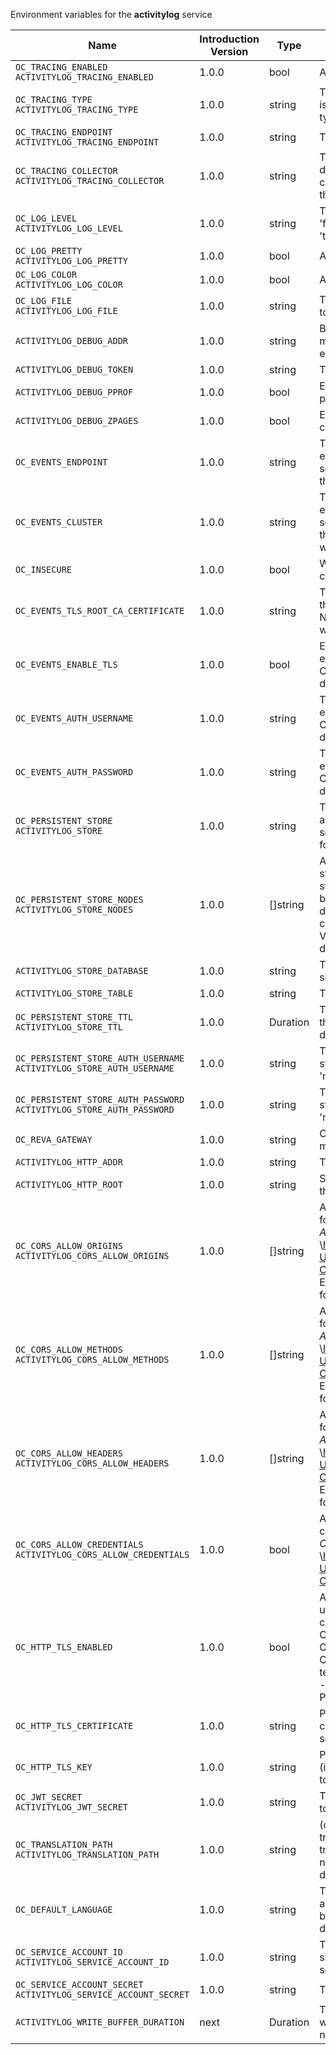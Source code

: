 Environment variables for the **activitylog** service

| Name | Introduction Version | Type | Description | Default Value |
|---|---|---|---|---|
|`OC_TRACING_ENABLED`<br/>`ACTIVITYLOG_TRACING_ENABLED`| 1.0.0 |bool|Activates tracing.|false|
|`OC_TRACING_TYPE`<br/>`ACTIVITYLOG_TRACING_TYPE`| 1.0.0 |string|The type of tracing. Defaults to '', which is the same as 'jaeger'. Allowed tracing types are 'jaeger' and '' as of now.||
|`OC_TRACING_ENDPOINT`<br/>`ACTIVITYLOG_TRACING_ENDPOINT`| 1.0.0 |string|The endpoint of the tracing agent.||
|`OC_TRACING_COLLECTOR`<br/>`ACTIVITYLOG_TRACING_COLLECTOR`| 1.0.0 |string|The HTTP endpoint for sending spans directly to a collector, i.e. \http://jaeger-collector:14268/api/traces. Only used if the tracing endpoint is unset.||
|`OC_LOG_LEVEL`<br/>`ACTIVITYLOG_LOG_LEVEL`| 1.0.0 |string|The log level. Valid values are: 'panic', 'fatal', 'error', 'warn', 'info', 'debug', 'trace'.||
|`OC_LOG_PRETTY`<br/>`ACTIVITYLOG_LOG_PRETTY`| 1.0.0 |bool|Activates pretty log output.|false|
|`OC_LOG_COLOR`<br/>`ACTIVITYLOG_LOG_COLOR`| 1.0.0 |bool|Activates colorized log output.|false|
|`OC_LOG_FILE`<br/>`ACTIVITYLOG_LOG_FILE`| 1.0.0 |string|The path to the log file. Activates logging to this file if set.||
|`ACTIVITYLOG_DEBUG_ADDR`| 1.0.0 |string|Bind address of the debug server, where metrics, health, config and debug endpoints will be exposed.|127.0.0.1:9197|
|`ACTIVITYLOG_DEBUG_TOKEN`| 1.0.0 |string|Token to secure the metrics endpoint.||
|`ACTIVITYLOG_DEBUG_PPROF`| 1.0.0 |bool|Enables pprof, which can be used for profiling.|false|
|`ACTIVITYLOG_DEBUG_ZPAGES`| 1.0.0 |bool|Enables zpages, which can be used for collecting and viewing in-memory traces.|false|
|`OC_EVENTS_ENDPOINT`| 1.0.0 |string|The address of the event system. The event system is the message queuing service. It is used as message broker for the microservice architecture.|127.0.0.1:9233|
|`OC_EVENTS_CLUSTER`| 1.0.0 |string|The clusterID of the event system. The event system is the message queuing service. It is used as message broker for the microservice architecture. Mandatory when using NATS as event system.|opencloud-cluster|
|`OC_INSECURE`| 1.0.0 |bool|Whether to verify the server TLS certificates.|false|
|`OC_EVENTS_TLS_ROOT_CA_CERTIFICATE`| 1.0.0 |string|The root CA certificate used to validate the server's TLS certificate. If provided NOTIFICATIONS_EVENTS_TLS_INSECURE will be seen as false.||
|`OC_EVENTS_ENABLE_TLS`| 1.0.0 |bool|Enable TLS for the connection to the events broker. The events broker is the OpenCloud service which receives and delivers events between the services.|false|
|`OC_EVENTS_AUTH_USERNAME`| 1.0.0 |string|The username to authenticate with the events broker. The events broker is the OpenCloud service which receives and delivers events between the services.||
|`OC_EVENTS_AUTH_PASSWORD`| 1.0.0 |string|The password to authenticate with the events broker. The events broker is the OpenCloud service which receives and delivers events between the services.||
|`OC_PERSISTENT_STORE`<br/>`ACTIVITYLOG_STORE`| 1.0.0 |string|The type of the store. Supported values are: 'memory', 'nats-js-kv', 'redis-sentinel', 'noop'. See the text description for details.|nats-js-kv|
|`OC_PERSISTENT_STORE_NODES`<br/>`ACTIVITYLOG_STORE_NODES`| 1.0.0 |[]string|A list of nodes to access the configured store. This has no effect when 'memory' store is configured. Note that the behaviour how nodes are used is dependent on the library of the configured store. See the Environment Variable Types description for more details.|[127.0.0.1:9233]|
|`ACTIVITYLOG_STORE_DATABASE`| 1.0.0 |string|The database name the configured store should use.|activitylog|
|`ACTIVITYLOG_STORE_TABLE`| 1.0.0 |string|The database table the store should use.||
|`OC_PERSISTENT_STORE_TTL`<br/>`ACTIVITYLOG_STORE_TTL`| 1.0.0 |Duration|Time to live for events in the store. See the Environment Variable Types description for more details.|0s|
|`OC_PERSISTENT_STORE_AUTH_USERNAME`<br/>`ACTIVITYLOG_STORE_AUTH_USERNAME`| 1.0.0 |string|The username to authenticate with the store. Only applies when store type 'nats-js-kv' is configured.||
|`OC_PERSISTENT_STORE_AUTH_PASSWORD`<br/>`ACTIVITYLOG_STORE_AUTH_PASSWORD`| 1.0.0 |string|The password to authenticate with the store. Only applies when store type 'nats-js-kv' is configured.||
|`OC_REVA_GATEWAY`| 1.0.0 |string|CS3 gateway used to look up user metadata|eu.opencloud.api.gateway|
|`ACTIVITYLOG_HTTP_ADDR`| 1.0.0 |string|The bind address of the HTTP service.|127.0.0.1:9195|
|`ACTIVITYLOG_HTTP_ROOT`| 1.0.0 |string|Subdirectory that serves as the root for this HTTP service.|/|
|`OC_CORS_ALLOW_ORIGINS`<br/>`ACTIVITYLOG_CORS_ALLOW_ORIGINS`| 1.0.0 |[]string|A list of allowed CORS origins. See following chapter for more details: *Access-Control-Allow-Origin* at \https://developer.mozilla.org/en-US/docs/Web/HTTP/Headers/Access-Control-Allow-Origin. See the Environment Variable Types description for more details.|[*]|
|`OC_CORS_ALLOW_METHODS`<br/>`ACTIVITYLOG_CORS_ALLOW_METHODS`| 1.0.0 |[]string|A list of allowed CORS methods. See following chapter for more details: *Access-Control-Request-Method* at \https://developer.mozilla.org/en-US/docs/Web/HTTP/Headers/Access-Control-Request-Method. See the Environment Variable Types description for more details.|[GET]|
|`OC_CORS_ALLOW_HEADERS`<br/>`ACTIVITYLOG_CORS_ALLOW_HEADERS`| 1.0.0 |[]string|A list of allowed CORS headers. See following chapter for more details: *Access-Control-Request-Headers* at \https://developer.mozilla.org/en-US/docs/Web/HTTP/Headers/Access-Control-Request-Headers. See the Environment Variable Types description for more details.|[Authorization Origin Content-Type Accept X-Requested-With X-Request-Id Ocs-Apirequest]|
|`OC_CORS_ALLOW_CREDENTIALS`<br/>`ACTIVITYLOG_CORS_ALLOW_CREDENTIALS`| 1.0.0 |bool|Allow credentials for CORS.See following chapter for more details: *Access-Control-Allow-Credentials* at \https://developer.mozilla.org/en-US/docs/Web/HTTP/Headers/Access-Control-Allow-Credentials.|true|
|`OC_HTTP_TLS_ENABLED`| 1.0.0 |bool|Activates TLS for the http based services using the server certifcate and key configured via OC_HTTP_TLS_CERTIFICATE and OC_HTTP_TLS_KEY. If OC_HTTP_TLS_CERTIFICATE is not set a temporary server certificate is generated - to be used with PROXY_INSECURE_BACKEND=true.|false|
|`OC_HTTP_TLS_CERTIFICATE`| 1.0.0 |string|Path/File name of the TLS server certificate (in PEM format) for the http services.||
|`OC_HTTP_TLS_KEY`| 1.0.0 |string|Path/File name for the TLS certificate key (in PEM format) for the server certificate to use for the http services.||
|`OC_JWT_SECRET`<br/>`ACTIVITYLOG_JWT_SECRET`| 1.0.0 |string|The secret to mint and validate jwt tokens.||
|`OC_TRANSLATION_PATH`<br/>`ACTIVITYLOG_TRANSLATION_PATH`| 1.0.0 |string|(optional) Set this to a path with custom translations to overwrite the builtin translations. Note that file and folder naming rules apply, see the documentation for more details.||
|`OC_DEFAULT_LANGUAGE`| 1.0.0 |string|The default language used by services and the WebUI. If not defined, English will be used as default. See the documentation for more details.|en|
|`OC_SERVICE_ACCOUNT_ID`<br/>`ACTIVITYLOG_SERVICE_ACCOUNT_ID`| 1.0.0 |string|The ID of the service account the service should use. See the 'auth-service' service description for more details.||
|`OC_SERVICE_ACCOUNT_SECRET`<br/>`ACTIVITYLOG_SERVICE_ACCOUNT_SECRET`| 1.0.0 |string|The service account secret.||
|`ACTIVITYLOG_WRITE_BUFFER_DURATION`| next |Duration|The duration to wait before flushing the write buffer. This is used to reduce the number of writes to the store.|10s|